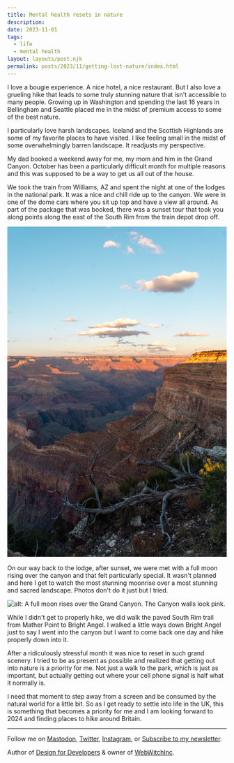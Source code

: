 ```yaml
---
title: Mental health resets in nature
description:
date: 2023-11-01
tags:
  - life
  - mental health
layout: layouts/post.njk
permalink: posts/2023/11/getting-lost-nature/index.html
---
```


I love a bougie experience. A nice hotel, a nice restaurant. But I also love a grueling hike that leads to some truly stunning nature that isn't accessible to many people. Growing up in Washington and spending the last 16 years in Bellingham and Seattle placed me in the midst of premium access to some of the best nature. 

I particularly love harsh landscapes. Iceland and the Scottish Highlands are some of my favorite places to have visited. I like feeling small in the midst of some overwhelmingly barren landscape. It readjusts my perspective. 

My dad booked a weekend away for me, my mom and him in the Grand Canyon. October has been a particularly difficult month for multiple reasons and this was supposed to be a way to get us all out of the house. 

We took the train from Williams, AZ and spent the night at one of the lodges in the national park. It was a nice and chill ride up to the canyon. We were in one of the dome cars where you sit up top and have a view all around. As part of the package that was booked, there was a sunset tour that took you along points along the east of the South Rim from the train depot drop off. 


![alt: Looking down into the Grand Canyon from the South Rim Pima Point.](/img/2023/grand-canyon.webp)

On our way back to the lodge, after sunset, we were met with a full moon rising over the canyon and that felt particularly special. It wasn't planned and here I get to watch the most stunning moonrise over a most stunning and sacred landscape. Photos don't do it just but I tried. 

![alt: A full moon rises over the Grand Canyon. The Canyon walls look pink.](/img/2023/grand-canyon-2.webp)


While I didn't get to properly hike, we did walk the paved South Rim trail from Mather Point to Bright Angel. I walked a little ways down Bright Angel just to say I went into the canyon but I want to come back one day and hike properly down into it. 

After a ridiculously stressful month it was nice to reset in such grand scenery. I tried to be as present as possible and realized that getting out into nature is a priority for me. Not just a walk to the park, which is just as important, but actually getting out where your cell phone signal is half what it normally is. 

I need that moment to step away from a screen and be consumed by the natural world for a little bit. So as I get ready to settle into life in the UK, this is something that becomes a priority for me and I am looking forward to 2024 and finding places to hike around Britain. 

-----

Follow me on [Mastodon](https://toot.cafe/@seaotta), [Twitter](https://twitter.com/seaotta), [Instagram](https://instagram.com/seaotta), or [Subscribe to my newsletter](https://webwitchweekly.beehiiv.com/).

Author of [Design for Developers](https://www.manning.com/books/design-for-developers?utm_source=stimac&utm_medium=affiliate&utm_campaign=book_stimac_design_4_19_22&a_aid=stimac&a_bid=5f6ba095) & owner of [WebWitchInc](https://www.etsy.com/shop/webwitchinc).
